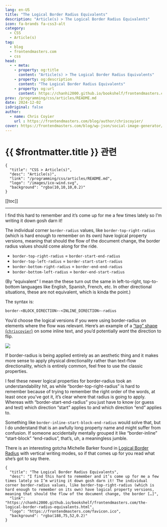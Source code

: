 ```yaml
---
lang: en-US
title: "The Logical Border Radius Equivalents"
description: "Article(s) > The Logical Border Radius Equivalents"
icon: fa-brands fa-css3-alt
category:
  - CSS
  - Article(s)
tag:
  - blog
  - frontendmasters.com
  - css
head:
  - - meta:
    - property: og:title
      content: "Article(s) > The Logical Border Radius Equivalents"
    - property: og:description
      content: "The Logical Border Radius Equivalents"
    - property: og:url
      content: https://chanhi2000.github.io/bookshelf/frontendmasters.com/the-logical-border-radius-equivalents.html
prev: /programming/css/articles/README.md
date: 2024-12-02
isOriginal: false
author:
  - name: Chris Coyier
    url : https://frontendmasters.com/blog/author/chriscoyier/
cover: https://frontendmasters.com/blog/wp-json/social-image-generator/v1/image/4650
---
```


# {{ $frontmatter.title }} 관련

```component VPCard
{
  "title": "CSS > Article(s)",
  "desc": "Article(s)",
  "link": "/programming/css/articles/README.md",
  "logo": "/images/ico-wind.svg",
  "background": "rgba(10,10,10,0.2)"
}
```

[[toc]]

---

<SiteInfo
  name="The Logical Border Radius Equivalents"
  desc="I find this hard to remember and it’s come up for me a few times lately so I’m writing it down gosh darn it! The individual corner border-radius values, like border-top-right-radius (which is hard enough to remember on its own) have logical property versions, meaning that should the flow of the document change, the border […]"
  url="https://frontendmasters.com/blog/the-logical-border-radius-equivalents/"
  logo="https://frontendmasters.com/favicon.ico"
  preview="https://frontendmasters.com/blog/wp-json/social-image-generator/v1/image/4650"/>

I find this hard to remember and it’s come up for me a few times lately so I’m writing it down gosh darn it!

The individual corner `border-radius` values, like `border-top-right-radius` (which is hard enough to remember on its own) have logical property versions, meaning that should the flow of the document change, the border radius values should come along for the ride.

- `border-top-right-radius` = `border-start-end-radius`
- `border-top-left-radius` = `border-start-start-radius`
- `border-bottom-right-radius` = `border-end-end-radius`
- `border-bottom-left-radius` = `border-end-start-radius`

(By “equivalent” I mean the these turn out the same in left-to-right, top-to-bottom languages like English, Spanish, French, etc. In other directional situations, these are not equivalent, which is kinda the point.)

The syntax is:

```css
border-<BLOCK_DIRECTION>-<INLINE_DIRECTION>-radius
```

You’d choose the logical versions if you were using border-radius on elements where the flow was relevant. Here’s an example of a [“tag” shape (<FontIcon icon="fa-brands fa-codepen"/>`chriscoyier`)](https://codepen.io/chriscoyier/pen/azozXNW/c42db23b0d5f93105fe3769d69065606) on some inline text, and you’d potentially *want* the direction to flip.

![](https://i0.wp.com/frontendmasters.com/blog/wp-content/uploads/2024/12/Screenshot-2024-11-29-at-3.59.05%E2%80%AFPM.png?resize=886%2C552&ssl=1)

If border-radius is being applied entirely as an aesthetic thing and it makes more sense to apply physical directionality rather than text-flow directionality, which is entirely common, feel free to use the classic properties.

I feel these newer logical properties for border-radius took an understandability hit, as while “border-top-right-radius” is hard to remember because of trying to remember the right order of the words, at least once you’ve got it, it’s clear where that radius is going to apply. Whereas with “border-start-end-radius” you just have to know (or guess and test) which direction “start” applies to and which direction “end” applies to.

Something like `border-inline-start-block-end-radius` would solve that, but I do understand that is an awfully long property name and might suffer from confusion. If someone accidentally mentally grouped it like “border-inline” “start-block” “end-radius”, that’s, uh, a meaningless jumble.

There is an interesting gotcha Michelle Barker found in [<FontIcon icon="fas fa-globe"/>Logical Border Radius](https://css-irl.info/logical-border-radius/) with vertical writing modes, so if that comes up for you read what she’s got to say there.

<!-- TODO: add ARTICLE CARD -->
```component VPCard
{
  "title": "The Logical Border Radius Equivalents",
  "desc": "I find this hard to remember and it’s come up for me a few times lately so I’m writing it down gosh darn it! The individual corner border-radius values, like border-top-right-radius (which is hard enough to remember on its own) have logical property versions, meaning that should the flow of the document change, the border […]",
  "link": "https://chanhi2000.github.io/bookshelf/frontendmasters.com/the-logical-border-radius-equivalents.html",
  "logo": "https://frontendmasters.com/favicon.ico",
  "background": "rgba(188,75,52,0.2)"
}
```
